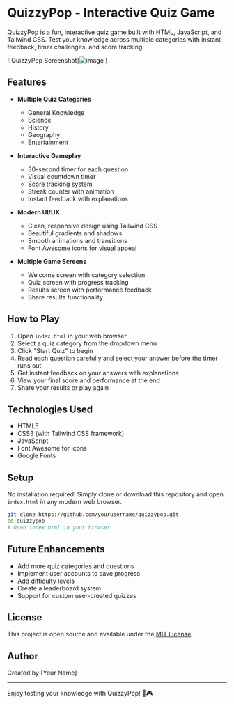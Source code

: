 # QuizzyPop - Interactive Quiz Game

QuizzyPop is a fun, interactive quiz game built with HTML, JavaScript, and Tailwind CSS. Test your knowledge across multiple categories with instant feedback, timer challenges, and score tracking.

![QuizzyPop Screenshot]![image](https://github.com/user-attachments/assets/d083e27a-8618-4db2-a177-44ee35af3951)
)


## Features

- **Multiple Quiz Categories**
  - General Knowledge
  - Science
  - History
  - Geography
  - Entertainment

- **Interactive Gameplay**
  - 30-second timer for each question
  - Visual countdown timer
  - Score tracking system
  - Streak counter with animation
  - Instant feedback with explanations

- **Modern UI/UX**
  - Clean, responsive design using Tailwind CSS
  - Beautiful gradients and shadows
  - Smooth animations and transitions
  - Font Awesome icons for visual appeal

- **Multiple Game Screens**
  - Welcome screen with category selection
  - Quiz screen with progress tracking
  - Results screen with performance feedback
  - Share results functionality

## How to Play

1. Open `index.html` in your web browser
2. Select a quiz category from the dropdown menu
3. Click "Start Quiz" to begin
4. Read each question carefully and select your answer before the timer runs out
5. Get instant feedback on your answers with explanations
6. View your final score and performance at the end
7. Share your results or play again

## Technologies Used

- HTML5
- CSS3 (with Tailwind CSS framework)
- JavaScript
- Font Awesome for icons
- Google Fonts

## Setup

No installation required! Simply clone or download this repository and open `index.html` in any modern web browser.

```bash
git clone https://github.com/yourusername/quizzypop.git
cd quizzypop
# Open index.html in your browser
```

## Future Enhancements

- Add more quiz categories and questions
- Implement user accounts to save progress
- Add difficulty levels
- Create a leaderboard system
- Support for custom user-created quizzes

## License

This project is open source and available under the [MIT License](LICENSE).

## Author

Created by [Your Name]

---

Enjoy testing your knowledge with QuizzyPop! 🧠🎮 
